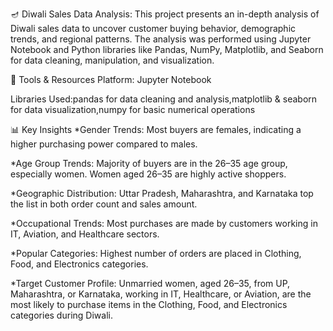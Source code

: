 🪔 Diwali Sales Data Analysis:
This project presents an in-depth analysis of Diwali sales data to uncover customer buying behavior, demographic trends, and regional patterns. The analysis was performed using Jupyter Notebook and Python libraries like Pandas, NumPy, Matplotlib, and Seaborn for data cleaning, manipulation, and visualization.

📂 Tools & Resources
Platform: Jupyter Notebook

Libraries Used:pandas for data cleaning and analysis,matplotlib & seaborn for data visualization,numpy for basic numerical operations

📊 Key Insights
*Gender Trends:
Most buyers are females, indicating a higher purchasing power compared to males.

*Age Group Trends:
Majority of buyers are in the 26–35 age group, especially women.
Women aged 26–35 are highly active shoppers.

*Geographic Distribution:
Uttar Pradesh, Maharashtra, and Karnataka top the list in both order count and sales amount.

*Occupational Trends:
Most purchases are made by customers working in IT, Aviation, and Healthcare sectors.

*Popular Categories:
Highest number of orders are placed in Clothing, Food, and Electronics categories.

*Target Customer Profile:
Unmarried women, aged 26–35, from UP, Maharashtra, or Karnataka, working in IT, Healthcare, or Aviation, are the most likely to purchase items in the Clothing, Food, and Electronics categories during Diwali.
